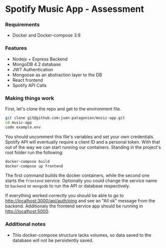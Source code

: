 # Spotify Music App - Assessment

### Requirements

- Docker and Docker-compose 3.9

### Features

- Nodejs + Express Backend
- MongoDB 4.2 database
- JWT Authentication
- Mongoose as an abstraction layer to the DB
- React frontend
- Spotify API Calls

### Making things work

First, let's clone the repo and get to the environment file.

```bash
git clone git@github.com:juan-patagonian/music-app.git
cd music-app
code example.env
````

You should uncomment this file's variables and set your own credentials. Spotify API will eventually require a client ID and a personal token.
With that out of the way we can start running our containers. Standing in the project's root folder run the following:

```bash
docker-compose build
docker-compose up frontend
````

The first command builds the docker containers, while the second one starts the `frontend` service. Optionally you could change the service name to `backend` or `mongodb` to run the API or database respectively.

If everything worked correctly you should be able to go to <http://localhost:3000/api/auth/ping> and see an "All ok" message from the backend. Additionaly the frontend service app should be running in <http://localhost:5000>.

### Additional notes

- This docker-compose structure lacks volumes, so data saved to the database will not be persistently saved.
